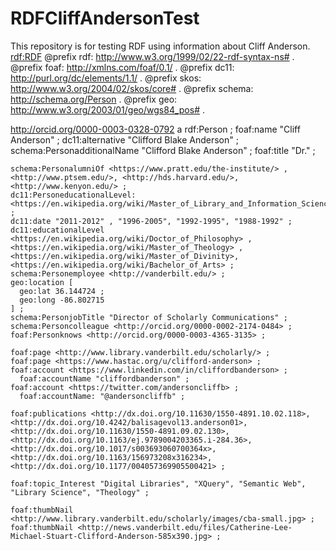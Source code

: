 # RDFCliffAndersonTest
This repository is for testing RDF using information about Cliff Anderson.
<rdf:RDF>
  @prefix rdf: <http://www.w3.org/1999/02/22-rdf-syntax-ns#> .
  @prefix foaf: <http://xmlns.com/foaf/0.1/> .
  @prefix dc11: <http://purl.org/dc/elements/1.1/> .
  @prefix skos: <http://www.w3.org/2004/02/skos/core#> .
  @prefix schema: <http://schema.org/Person> .
  @prefix geo: <http://www.w3.org/2003/01/geo/wgs84_pos#> .

  <http://orcid.org/0000-0003-0328-0792>
    a rdf:Person ;
    foaf:name "Cliff Anderson" ;
    dc11:alternative "Clifford Blake Anderson" ;
    schema:PersonadditionalName "Clifford Blake Anderson" ;
    foaf:title "Dr." ;

    schema:PersonalumniOf <https://www.pratt.edu/the-institute/> , <http://www.ptsem.edu/>, <http://hds.harvard.edu/>, <http://www.kenyon.edu/> ;
    dc11:PersoneducationalLevel: <https://en.wikipedia.org/wiki/Master_of_Library_and_Information_Science> ;
    dc11:date "2011-2012" , "1996-2005", "1992-1995", "1988-1992" ;
    dc11:educationalLevel <https://en.wikipedia.org/wiki/Doctor_of_Philosophy> , <https://en.wikipedia.org/wiki/Master_of_Theology> , <https://en.wikipedia.org/wiki/Master_of_Divinity>, <https://en.wikipedia.org/wiki/Bachelor_of_Arts> ;
    schema:Personemployee <http://vanderbilt.edu/> ;
    geo:location [ 
      geo:lat 36.144724 ;
      geo:long -86.802715
    ] ;
    schema:PersonjobTitle "Director of Scholarly Communications" ;
    schema:Personcolleague <http://orcid.org/0000-0002-2174-0484> ;
    foaf:Personknows <http://orcid.org/0000-0003-4365-3135> ;

    foaf:page <http://www.library.vanderbilt.edu/scholarly/> ;
    foaf:page <https://www.hastac.org/u/clifford-anderson> ;
    foaf:account <https://www.linkedin.com/in/cliffordbanderson> ;
      foaf:accountName "cliffordbanderson" ;
    foaf:account <https://twitter.com/andersoncliffb> ;
      foaf:accountName: "@andersoncliffb" ;

    foaf:publications <http://dx.doi.org/10.11630/1550-4891.10.02.118>, <http://dx.doi.org/10.4242/balisagevol13.anderson01>, <http://dx.doi.org/10.11630/1550-4891.09.02.130>, <http://dx.doi.org/10.1163/ej.9789004203365.i-284.36>, <http://dx.doi.org/10.1017/s003693060700364x>, <http://dx.doi.org/10.1163/156973208x316234>, <http://dx.doi.org/10.1177/004057369905500421> ;

    foaf:topic_Interest "Digital Libraries", "XQuery", "Semantic Web", "Library Science", "Theology" ;

    foaf:thumbNail <http://www.library.vanderbilt.edu/scholarly/images/cba-small.jpg> ;
    foaf:thumbNail <http://news.vanderbilt.edu/files/Catherine-Lee-Michael-Stuart-Clifford-Anderson-585x390.jpg> ;



</RDF>
